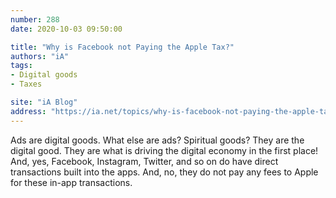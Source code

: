```yaml
---
number: 288
date: 2020-10-03 09:50:00

title: "Why is Facebook not Paying the Apple Tax?"
authors: "iA"
tags:
- Digital goods
- Taxes

site: "iA Blog"
address: "https://ia.net/topics/why-is-facebook-not-paying-the-apple-tax"
---
```


Ads are digital goods. What else are ads? Spiritual goods? They are the digital good. They are what is driving the digital economy in the first place! And, yes, Facebook, Instagram, Twitter, and so on do have direct transactions built into the apps. And, no, they do not pay any fees to Apple for these in-app transactions.
